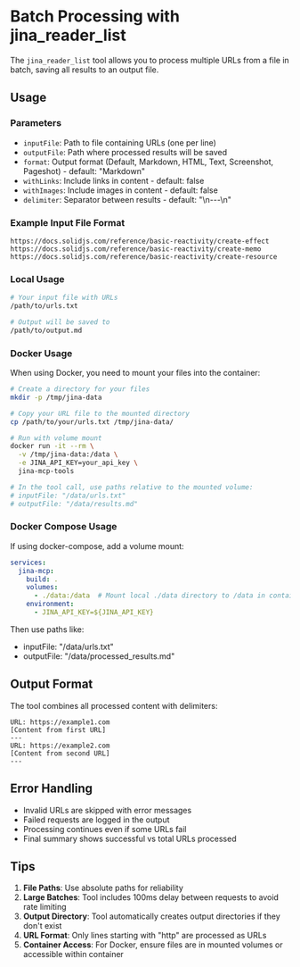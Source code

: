 # Batch Processing with jina_reader_list

The `jina_reader_list` tool allows you to process multiple URLs from a file in batch, saving all results to an output file.

## Usage

### Parameters

- `inputFile`: Path to file containing URLs (one per line)
- `outputFile`: Path where processed results will be saved
- `format`: Output format (Default, Markdown, HTML, Text, Screenshot, Pageshot) - default: "Markdown"
- `withLinks`: Include links in content - default: false
- `withImages`: Include images in content - default: false
- `delimiter`: Separator between results - default: "\n---\n"

### Example Input File Format

```
https://docs.solidjs.com/reference/basic-reactivity/create-effect
https://docs.solidjs.com/reference/basic-reactivity/create-memo
https://docs.solidjs.com/reference/basic-reactivity/create-resource
```

### Local Usage

```bash
# Your input file with URLs
/path/to/urls.txt

# Output will be saved to
/path/to/output.md
```

### Docker Usage

When using Docker, you need to mount your files into the container:

```bash
# Create a directory for your files
mkdir -p /tmp/jina-data

# Copy your URL file to the mounted directory
cp /path/to/your/urls.txt /tmp/jina-data/

# Run with volume mount
docker run -it --rm \
  -v /tmp/jina-data:/data \
  -e JINA_API_KEY=your_api_key \
  jina-mcp-tools

# In the tool call, use paths relative to the mounted volume:
# inputFile: "/data/urls.txt"
# outputFile: "/data/results.md"
```

### Docker Compose Usage

If using docker-compose, add a volume mount:

```yaml
services:
  jina-mcp:
    build: .
    volumes:
      - ./data:/data  # Mount local ./data directory to /data in container
    environment:
      - JINA_API_KEY=${JINA_API_KEY}
```

Then use paths like:
- inputFile: "/data/urls.txt"
- outputFile: "/data/processed_results.md"

## Output Format

The tool combines all processed content with delimiters:

```
URL: https://example1.com
[Content from first URL]
---
URL: https://example2.com
[Content from second URL]
---
```

## Error Handling

- Invalid URLs are skipped with error messages
- Failed requests are logged in the output
- Processing continues even if some URLs fail
- Final summary shows successful vs total URLs processed

## Tips

1. **File Paths**: Use absolute paths for reliability
2. **Large Batches**: Tool includes 100ms delay between requests to avoid rate limiting
3. **Output Directory**: Tool automatically creates output directories if they don't exist
4. **URL Format**: Only lines starting with "http" are processed as URLs
5. **Container Access**: For Docker, ensure files are in mounted volumes or accessible within container
